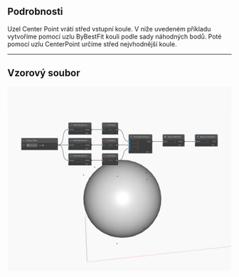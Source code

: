 ## Podrobnosti
Uzel Center Point vrátí střed vstupní koule. V níže uvedeném příkladu vytvoříme pomocí uzlu ByBestFit kouli podle sady náhodných bodů. Poté pomocí uzlu CenterPoint určíme střed nejvhodnější koule.
___
## Vzorový soubor

![CenterPoint](./Autodesk.DesignScript.Geometry.Sphere.CenterPoint_img.jpg)

